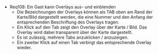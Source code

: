* Req108: Ein Gast kann Overlays aus- und einblenden
  * Die Bezeichnungen der Overlays können als TAB oben am Rand der Karte/Bild dargestellt werden, die eine Nummer und den Anfang der entsprechenden Beschriftung des Overlays tragen.
  * Ein Klick auf den Tab zeigt den Overlay über der Karte / Bild. Das Overlay wird dabei transparent über der Karte dargestellt.
  * Es ist zulässig, mehrere Tabs anzuklicken / anzuzeigen.
  * Ein zweiter Klick auf einen Tab verbirgt das entsprechende Overlay wieder.